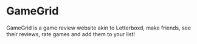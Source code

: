 # GameGrid
GameGrid is a game review website akin to Letterboxd, make friends, see their reviews, rate games and add them to your list!
